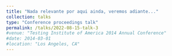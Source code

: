 ```yaml
---
title: "Nada relevante por aqui ainda, veremos adiante..."
collection: talks
type: "Conference proceedings talk"
permalink: /talks/2022-08-15-talk-3
#venue: "Testing Institute of America 2014 Annual Conference"
#date: 2014-03-01
#location: "Los Angeles, CA"
---
```


<!-- This is a description of your conference proceedings talk, note the different field in type. You can put anything in this field. -->
